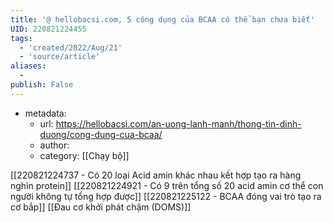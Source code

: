 ```yaml
---
title: '@ hellobacsi.com, 5 công dụng của BCAA có thể bạn chưa biết'
UID: 220821224455
tags:
  - 'created/2022/Aug/21'
  - 'source/article'
aliases:
  - 
publish: False
---
```

- metadata:
	- url: https://hellobacsi.com/an-uong-lanh-manh/thong-tin-dinh-duong/cong-dung-cua-bcaa/
	- author:
	- category: [[Chạy bộ]]


[[220821224737 - Có 20 loại Acid amin khác nhau kết hợp tạo ra hàng nghìn protein]]
[[220821224921 - Có 9 trên tổng số 20 acid amin cơ thể con người không tự tổng hợp được]]
[[220821225122 - BCAA đóng vai trò tạo ra cơ bắp]]
[[Đau cơ khởi phát chậm (DOMS)]]
